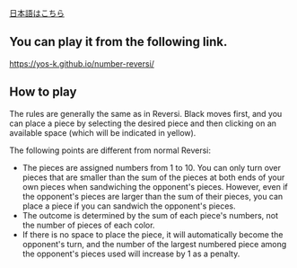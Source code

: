 [日本語はこちら](https://github.com/Yos-K/number-reversi/blob/main/README-ja.md)

## You can play it from the following link.
https://yos-k.github.io/number-reversi/

## How to play
The rules are generally the same as in Reversi.
Black moves first, and you can place a piece by selecting the desired piece and then clicking on an available space (which will be indicated in yellow).

The following points are different from normal Reversi:
- The pieces are assigned numbers from 1 to 10. You can only turn over pieces that are smaller than the sum of the pieces at both ends of your own pieces when sandwiching the opponent's pieces.
However, even if the opponent's pieces are larger than the sum of their pieces, you can place a piece if you can sandwich the opponent's pieces.
- The outcome is determined by the sum of each piece's numbers, not the number of pieces of each color.
- If there is no space to place the piece, it will automatically become the opponent's turn, and the number of the largest numbered piece among the opponent's pieces used will increase by 1 as a penalty.
